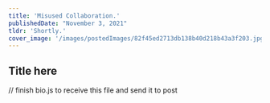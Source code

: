 ```yaml
---
title: 'Misused Collaboration.'
publishedDate: "November 3, 2021"
tldr: 'Shortly.'
cover_image: '/images/postedImages/82f45ed2713db138b40d218b43a3f203.jpg'
---
```


## Title here


// finish bio.js to receive this file and send it to post